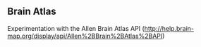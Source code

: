 ## Brain Atlas 

Experimentation with the Allen Brain Atlas API (http://help.brain-map.org/display/api/Allen%2BBrain%2BAtlas%2BAPI)
